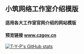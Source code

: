 ## 小筑网络工作室介绍模版
#### 适用各大工作室官网介绍的网站模版
#### 预览链接 www.czgov.cn
[![T-Y-P's GitHub stats](https://github-readme-stats.vercel.app/api?username=T-Y-P)](https://github.com/T-Y-P/czgov)